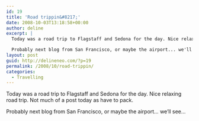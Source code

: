 ```yaml
---
id: 19
title: 'Road trippin&#8217;'
date: 2008-10-03T13:18:58+00:00
author: deline
excerpt: |
  Today was a road trip to Flagstaff and Sedona for the day. Nice relaxing road trip. Not much of a post today as have to pack.

  Probably next blog from San Francisco, or maybe the airport... we'll see...
layout: post
guid: http://delineneo.com/?p=19
permalink: /2008/10/road-trippin/
categories:
  - Travelling
---
```

Today was a road trip to Flagstaff and Sedona for the day. Nice relaxing road trip. Not much of a post today as have to pack.

Probably next blog from San Francisco, or maybe the airport&#8230; we&#8217;ll see&#8230;
